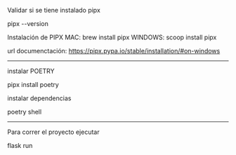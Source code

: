 Validar si se tiene instalado pipx

pipx --version

Instalación de PIPX
MAC: brew install pipx
WINDOWS: scoop install pipx

url documenctación: https://pipx.pypa.io/stable/installation/#on-windows

---

instalar POETRY

pipx install poetry

instalar dependencias

poetry shell

---

Para correr el proyecto ejecutar

flask run
